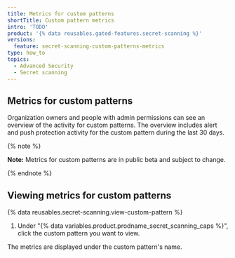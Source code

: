 ```yaml
---
title: Metrics for custom patterns
shortTitle: Custom pattern metrics
intro: 'TODO'
product: '{% data reusables.gated-features.secret-scanning %}'
versions:
  feature: secret-scanning-custom-patterns-metrics
type: how_to
topics:
  - Advanced Security
  - Secret scanning
---
```


## Metrics for custom patterns

Organization owners and people with admin permissions can see an overview of the activity for custom patterns. The overview includes alert and push protection activity for the custom pattern during the last 30 days.

{% note %}

**Note:** Metrics for custom patterns are in public beta and subject to change.

{% endnote %}

## Viewing metrics for custom patterns

{% data reusables.secret-scanning.view-custom-pattern %}
1. Under "{% data variables.product.prodname_secret_scanning_caps %}", click the custom pattern you want to view.

The metrics are displayed under the custom pattern's name.
